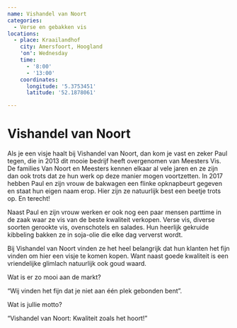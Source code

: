 ```yaml
---
name: Vishandel van Noort
categories:
  - Verse en gebakken vis
locations:
  - place: Kraailandhof
    city: Amersfoort, Hoogland
    'on': Wednesday
    time:
      - '8:00'
      - '13:00'
    coordinates:
      longitude: '5.3753451'
      latitude: '52.1878061'

---
```


# Vishandel van Noort

Als je een visje haalt bij Vishandel van Noort, dan kom je vast en zeker Paul tegen, die in 2013 dit mooie bedrijf heeft overgenomen van Meesters Vis. De families Van Noort en Meesters kennen elkaar al vele jaren en ze zijn dan ook trots dat ze hun werk op deze manier mogen voortzetten. In 2017 hebben Paul en zijn vrouw de bakwagen een flinke opknapbeurt gegeven en staat hun eigen naam erop. Hier zijn ze natuurlijk best een beetje trots op. En terecht!

Naast Paul en zijn vrouw werken er ook nog een paar mensen parttime in de zaak waar ze vis van de beste kwaliteit verkopen. Verse vis, diverse soorten gerookte vis, ovenschotels en salades. Hun heerlijk gekruide kibbeling bakken ze in soja-olie die elke dag ververst wordt.

Bij Vishandel van Noort vinden ze het heel belangrijk dat hun klanten het fijn vinden om hier een visje te komen kopen. Want naast goede kwaliteit is een vriendelijke glimlach natuurlijk ook goud waard.

Wat is er zo mooi aan de markt?

“Wij vinden het fijn dat je niet aan één plek gebonden bent”.

Wat is jullie motto?

“Vishandel van Noort: Kwaliteit zoals het hoort!”